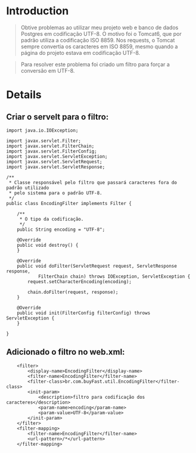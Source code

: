# Introduction #

> Obtive problemas ao utilizar meu projeto web e banco de dados Postgres em codificação UTF-8. O motivo foi o Tomcat6, que por padrão utiliza a codificação ISO 8859. Nos requests, o Tomcat sempre convertia os caracteres em ISO 8859, mesmo quando a página do projeto estava em codificação UTF-8.

> Para resolver este problema foi criado um filtro para forçar a conversão em UTF-8.


# Details #

## Criar o servelt para o filtro: ##
```
import java.io.IOException;

import javax.servlet.Filter;
import javax.servlet.FilterChain;
import javax.servlet.FilterConfig;
import javax.servlet.ServletException;
import javax.servlet.ServletRequest;
import javax.servlet.ServletResponse;

/**
 * Classe responsável pelo filtro que passará caracteres fora do padrão utilizado
 * pelo sistema para o padrão UTF-8.
 */
public class EncodingFilter implements Filter {

	/**
	 * O tipo da codificação.
	 */
	public String encoding = "UTF-8"; 
	
	@Override
	public void destroy() {
	}

	@Override
	public void doFilter(ServletRequest request, ServletResponse response,
			FilterChain chain) throws IOException, ServletException {
        request.setCharacterEncoding(encoding);

        chain.doFilter(request, response);
	}

	@Override
	public void init(FilterConfig filterConfig) throws ServletException {
	}

}
```

## Adicionado o filtro no web.xml: ##

```
	<filter>
		<display-name>EncodingFilter</display-name>
		<filter-name>EncodingFilter</filter-name>
		<filter-class>br.com.buyFast.util.EncodingFilter</filter-class>
		<init-param>
			<description>filtro para codificação dos caracteres</description>
			<param-name>encoding</param-name>
			<param-value>UTF-8</param-value>
		</init-param>
	</filter>
	<filter-mapping>
		<filter-name>EncodingFilter</filter-name>
		<url-pattern>/*</url-pattern>
	</filter-mapping>
```